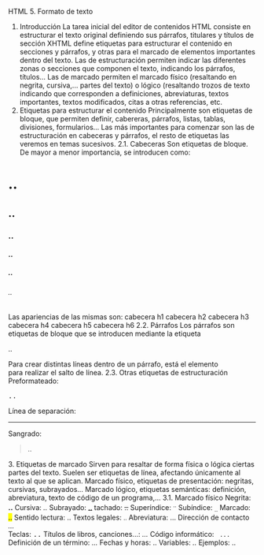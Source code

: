 HTML 5. Formato de texto
1. Introducción
La tarea inicial del editor de contenidos HTML consiste en estructurar el texto original definiendo sus párrafos, titulares y títulos de sección
XHTML define etiquetas para estructurar el contenido en secciones y párrafos, y otras para el marcado de elementos importantes dentro del texto.
Las de estructuración permiten indicar las diferentes zonas o secciones que componen el texto, indicando los párrafos, títulos...
Las de marcado permiten el marcado físico (resaltando en negrita, cursiva,... partes del texto) o lógico (resaltando trozos de texto indicando que corresponden a definiciones, abreviaturas, textos importantes, textos modificados, citas a otras referencias, etc.
2. Etiquetas para estructurar el contenido
Principalmente son etiquetas de bloque, que permiten definir, cabereras, párrafos, listas, tablas, divisiones, formularios...
Las más importantes para comenzar son las de estructuración en cabeceras y párrafos, el resto de etiquetas las veremos en temas sucesivos.
2.1. Cabeceras
Son etiquetas de bloque. De mayor a menor importancia, se introducen como:
<h1>..</h1> <h2>..</h2> <h3>..</h3> <h4>..</h4> <h5>..</h5> <h6>..</h6>
Las apariencias de las mismas son:
cabecera h1
cabecera h2
cabecera h3
cabecera h4
cabecera h5
cabecera h6
2.2. Párrafos
Los párrafos son etiquetas de bloque que se introducen mediante la etiqueta <p>..</p>
Para crear distintas líneas dentro de un párrafo, está el elemento <br> para realizar el salto de línea.
2.3. Otras etiquetas de estructuración
Preformateado: <pre>..</pre>
Línea de separación: <hr>
Sangrado: <blockquote>..</blockquote>
3. Etiquetas de marcado
Sirven para resaltar de forma física o lógica ciertas partes del texto. Suelen ser etiquetas de línea, afectando únicamente al texto al que se aplican.
Marcado físico, etiquetas de presentación: negritas, cursivas, subrayados...
Marcado lógico, etiquetas semánticas: definición, abreviatura, texto de código de un programa,...
3.1. Marcado físico
Negrita: <strong>..</strong> 
Cursiva: <em>..</em> 
Subrayado: <ins>..</ins>
tachado: <del>..</del>
Superíndice: <sup>..</sup> 
Subíndice: <sub>..</sub> 
Marcado: <mark>..</mark>
Sentido lectura: <bdo>..</bdo>
Textos legales: <small>..</small>
Abreviatura: <abbr> ... </abbr> 
Dirección de contacto <address> ... </address> 
Teclas: <kbd>..</kbd>
Títulos de libros, canciones...: <cite> ... </cite> 
Código informático: <code> ... </code> 
Definición de un término: <dfn> ... </dfn> 
Fechas y horas: <time>..</time>
Variables: <var> .. </var>
Ejemplos: <sample>..</sample>